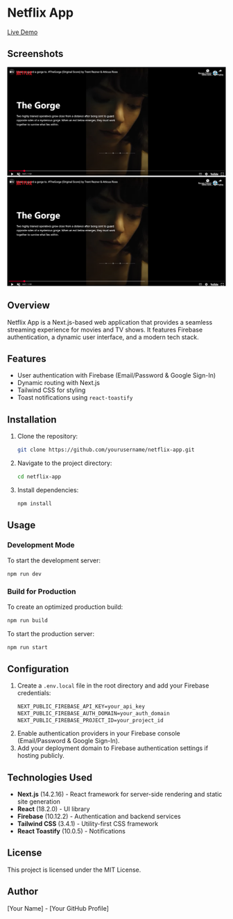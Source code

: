 # Netflix App
[Live Demo](https://netlix-app-e77933.netlify.app/)
## Screenshots

![App Screenshot](./public/images/imagesc1.png)
![](./public/images/imagesc1.png) 
 



## Overview
Netflix App is a Next.js-based web application that provides a seamless streaming experience for movies and TV shows. It features Firebase authentication, a dynamic user interface, and a modern tech stack.

## Features
- User authentication with Firebase (Email/Password & Google Sign-In)
- Dynamic routing with Next.js
- Tailwind CSS for styling
- Toast notifications using `react-toastify`

## Installation

1. Clone the repository:
   ```sh
   git clone https://github.com/yourusername/netflix-app.git
   ```
2. Navigate to the project directory:
   ```sh
   cd netflix-app
   ```
3. Install dependencies:
   ```sh
   npm install
   ```

## Usage

### Development Mode
To start the development server:
```sh
npm run dev
```

### Build for Production
To create an optimized production build:
```sh
npm run build
```
To start the production server:
```sh
npm run start
```

## Configuration
1. Create a `.env.local` file in the root directory and add your Firebase credentials:
   ```env
   NEXT_PUBLIC_FIREBASE_API_KEY=your_api_key
   NEXT_PUBLIC_FIREBASE_AUTH_DOMAIN=your_auth_domain
   NEXT_PUBLIC_FIREBASE_PROJECT_ID=your_project_id
   ```
2. Enable authentication providers in your Firebase console (Email/Password & Google Sign-In).
3. Add your deployment domain to Firebase authentication settings if hosting publicly.

## Technologies Used
- **Next.js** (14.2.16) - React framework for server-side rendering and static site generation
- **React** (18.2.0) - UI library
- **Firebase** (10.12.2) - Authentication and backend services
- **Tailwind CSS** (3.4.1) - Utility-first CSS framework
- **React Toastify** (10.0.5) - Notifications

## License
This project is licensed under the MIT License.

## Author
[Your Name] - [Your GitHub Profile]

